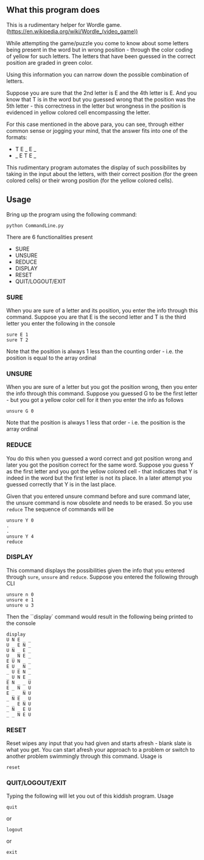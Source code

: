 ## What this program does

This is a rudimentary helper for Wordle game. (https://en.wikipedia.org/wiki/Wordle_(video_game))

While attempting the game/puzzle you come to know about some letters being present in the word but in wrong position - through the color coding of yellow for such letters. The letters that have been guessed in the correct position are graded in green color.

Using this information you can narrow down the possible combination of letters.

Suppose you are sure that the 2nd letter is E and the 4th letter is E. And you know that T is in the word but you guessed wrong that the position was the 5th letter - this correctness in the letter but wrongness in the position is evidenced in yellow colored cell encompassing the letter.

For this case mentioned in the above para, you can see, through either common sense or jogging your mind, that the answer fits into one of the formats:

- T E _ E _
- _ E T E _

This rudimentary program automates the display of such possibilites by taking in the input about the letters, with their correct position (for the green colored cells) or their wrong position (for the yellow colored cells).

## Usage

Bring up the program using the following command:

```
python CommandLine.py
```

There are 6 functionalities present

- SURE
- UNSURE
- REDUCE
- DISPLAY
- RESET
- QUIT/LOGOUT/EXIT

### SURE

When you are sure of a letter and its position, you enter the info through this command.
Suppose you are that E is the second letter and T is the third letter you enter the following in the console

```
sure E 1
sure T 2
```

Note that the position is always 1 less than the counting order - i.e. the position is equal to the array ordinal

### UNSURE

When you are sure of a letter but you got the position wrong, then you enter the info through this command.
Suppose you guessed G to be the first letter - but you got a yellow color cell for it then you enter the info as follows

```
unsure G 0
```

Note that the position is always 1 less that order - i.e. the position is the array ordinal

### REDUCE

You do this when you guessed a word correct and got position wrong and later you got the position correct for the same word. Suppose you guess Y as the first letter and you got the yellow colored cell - that indicates that Y is indeed in the word but the first letter is not its place. In a later attempt you guessed correctly that Y is in the last place.

Given that you entered unsure command before and sure command later, the unsure command is now obsolete and needs to be erased. So you use `reduce`
The sequence of commands will be

```
unsure Y 0
.
.
unsure Y 4
reduce
```

### DISPLAY

This command displays the possibilities given the info that you entered through `sure`, `unsure` and `reduce`.
Suppose you entered the following through CLI

```
unsure n 0
unsure e 1
unsure u 3
```

Then the ``display` command would result in the following being printed to the console

```
display
U N E _ _
U _ E N _
U N _ E _
U _ N E _
E U N _ _
E U _ N _
_ U E N _
_ U N E _
E N _ _ U
E _ N _ U
E _ _ N U
_ N E _ U
_ _ E N U
_ N _ E U
_ _ N E U
```

### RESET

Reset wipes any input that you had given and starts afresh - blank slate is what you get.
You can start afresh your approach to a problem or switch to another problem swimmingly through this command.
Usage is

```
reset
```

### QUIT/LOGOUT/EXIT

Typing the following will let you out of this kiddish program.
Usage

```
quit
```

or

```
logout
```

or

```
exit
```
